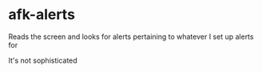 # afk-alerts
Reads the screen and looks for alerts pertaining to whatever I set up alerts for

It's not sophisticated
